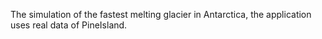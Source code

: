The simulation of the fastest melting glacier in Antarctica, the application uses real data of PineIsland.
